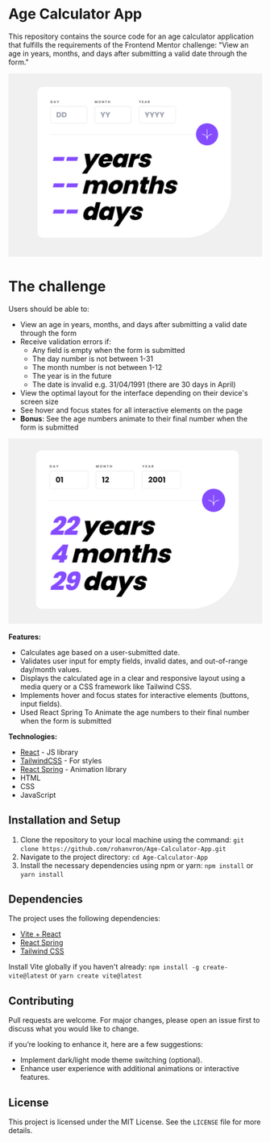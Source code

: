# Age Calculator App

This repository contains the source code for an age calculator application that fulfills the requirements of the Frontend Mentor challenge: "View an age in years, months, and days after submitting a valid date through the form."

<p align="center">
  <img  src="./src/assets/images/ui1.PNG">
</p>

# The challenge

Users should be able to:

- View an age in years, months, and days after submitting a valid date through the form
- Receive validation errors if:
  - Any field is empty when the form is submitted
  - The day number is not between 1-31
  - The month number is not between 1-12
  - The year is in the future
  - The date is invalid e.g. 31/04/1991 (there are 30 days in April)
- View the optimal layout for the interface depending on their device's screen size
- See hover and focus states for all interactive elements on the page
- **Bonus**: See the age numbers animate to their final number when the form is submitted

<p align="center">
  <img  src="./src/assets/images/ui2.PNG">
</p>

**Features:**

* Calculates age based on a user-submitted date.
* Validates user input for empty fields, invalid dates, and out-of-range day/month values.
* Displays the calculated age in a clear and responsive layout using a media query or a CSS framework like Tailwind CSS.
* Implements hover and focus states for interactive elements (buttons, input fields).
* Used React Spring To Animate the age numbers to their final number when the form is submitted

**Technologies:**

- [React](https://reactjs.org/) - JS library
- [TailwindCSS](https://tailwindcss.com/) - For styles
- [React Spring](https://www.react-spring.dev/) - Animation library
- HTML
- CSS
- JavaScript

## Installation and Setup
1. Clone the repository to your local machine using the command: `git clone https://github.com/rohanvron/Age-Calculator-App.git`
2. Navigate to the project directory: `cd Age-Calculator-App`
3. Install the necessary dependencies using npm or yarn: `npm install` or `yarn install`

## Dependencies

The project uses the following dependencies:
- [Vite + React](https://vitejs.dev)
- [React Spring](https://www.react-spring.dev/)
- [Tailwind CSS](https://tailwindcss.com/docs/guides/vite)

Install Vite globally if you haven't already: `npm install -g create-vite@latest` or `yarn create vite@latest`

## Contributing

Pull requests are welcome. For major changes, please open an issue first to discuss what you would like to change.

if you’re looking to enhance it, here are a few suggestions:

* Implement dark/light mode theme switching (optional).
* Enhance user experience with additional animations or interactive features.

## License

This project is licensed under the MIT License. See the `LICENSE` file for more details.